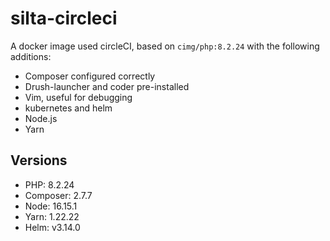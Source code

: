 # silta-circleci
A docker image used circleCI, based on `cimg/php:8.2.24` with the following additions:

- Composer configured correctly
- Drush-launcher and coder pre-installed
- Vim, useful for debugging
- kubernetes and helm
- Node.js
- Yarn

## Versions
- PHP: 8.2.24
- Composer: 2.7.7
- Node: 16.15.1
- Yarn: 1.22.22
- Helm: v3.14.0

